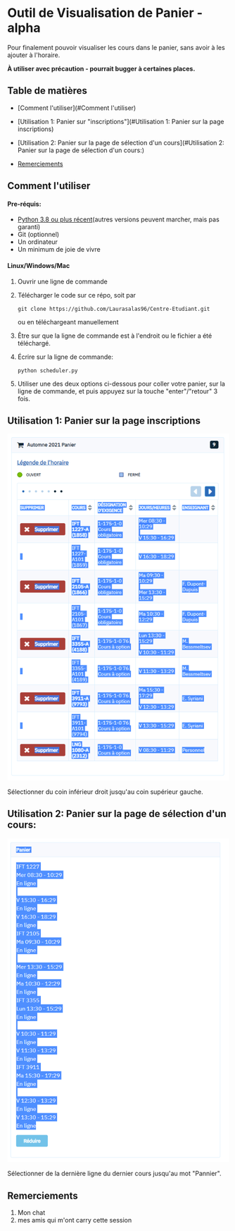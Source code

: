 # Outil de Visualisation de Panier - alpha

Pour finalement pouvoir visualiser les cours dans le panier, sans avoir à les ajouter à l'horaire. 

**À utiliser avec précaution - pourrait bugger à certaines places.**



## Table de matières

- [Comment l'utiliser](#Comment l'utiliser)

- [Utilisation 1: Panier sur "inscriptions"](#Utilisation 1: Panier sur la page inscriptions)
- [Utilisation 2: Panier sur la page de sélection d'un cours](#Utilisation 2: Panier sur la page de sélection d'un cours:)

- [Remerciements](#Remerciements)

## Comment l'utiliser

#### Pre-réquis: 

- [Python 3.8 ou plus récent](https://www.python.org/downloads/)(autres versions peuvent marcher, mais pas garanti)
- Git (optionnel)
- Un ordinateur 
- Un minimum de joie de vivre 

#### Linux/Windows/Mac

1. Ouvrir une ligne de commande 

2. Télécharger le code sur ce répo, soit par 

   ```
   git clone https://github.com/Laurasalas96/Centre-Etudiant.git
   ```

   ou en téléchargeant manuellement 

3. Être sur que la ligne de commande est à l'endroit ou le fichier a été téléchargé. 

4. Écrire sur la ligne de commande:

   ```
   python scheduler.py
   ```

5. Utiliser une des deux options ci-dessous pour coller votre panier, sur la ligne de commande, et puis appuyez sur la touche "enter"/"retour" 3 fois. 

## Utilisation 1: Panier sur la page inscriptions

![Panier inscriptions](example.png)

Sélectionner du coin inférieur droit jusqu'au coin supérieur gauche. 

## Utilisation 2: Panier sur la page de sélection d'un cours:

![Panier simple](exemple2.png)

Sélectionner de la dernière ligne du dernier cours jusqu'au mot "Pannier". 



## Remerciements

1. Mon chat
2. mes amis qui m'ont carry cette session 